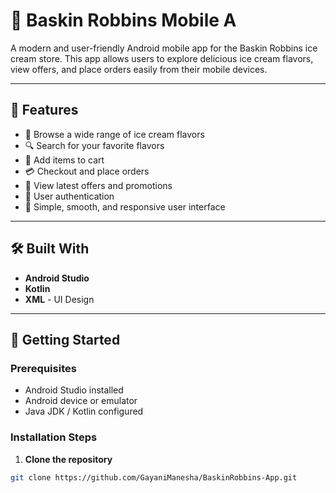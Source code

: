 # 🍨 Baskin Robbins Mobile A

A modern and user-friendly Android mobile app for the Baskin Robbins ice cream store. This app allows users to explore delicious ice cream flavors, view offers, and place orders easily from their mobile devices.

---

## 📱 Features

- 🍦 Browse a wide range of ice cream flavors
- 🔍 Search for your favorite flavors
- 🛒 Add items to cart
- 💳 Checkout and place orders 
- 🎁 View latest offers and promotions
- 👤 User authentication 
- 🚀 Simple, smooth, and responsive user interface

---

## 🛠️ Built With

- **Android Studio**
- **Kotlin** 
- **XML** - UI Design

---

## 🚀 Getting Started

### Prerequisites

- Android Studio installed
- Android device or emulator
- Java JDK / Kotlin configured

### Installation Steps

1. **Clone the repository**

```bash
git clone https://github.com/GayaniManesha/BaskinRobbins-App.git
